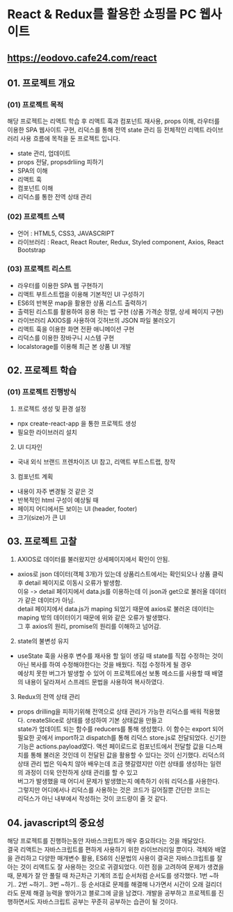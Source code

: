 # React & Redux를 활용한 쇼핑몰 PC 웹사이트

## https://eodovo.cafe24.com/react

## 01. 프로젝트 개요

### (01) 프로젝트 목적

해당 프로젝트는 리액트 학습 후 리액트 훅과 컴포넌트 재사용, props 이해, 라우터를 이용한 SPA 웹사이트 구현, 리덕스를 통해
전역 state 관리 등 전체적인 리액트 라이브러리 사용 흐름에 목적을 둔 프로젝트 입니다.

- state 관리, 업데이트
- props 전달, propsdrliing 피하기
- SPA의 이해
- 리액트 훅
- 컴포넌트 이해
- 리덕스를 통한 전역 상태 관리

### (02) 프로젝트 스택

- 언어 : HTML5, CSS3, JAVASCRIPT
- 라이브러리 : React, React Router, Redux, Styled component, Axios, React Bootstrap

### (03) 프로젝트 리스트

- 라우터를 이용한 SPA 웹 구현하기
- 리액트 부트스트랩을 이용해 기본적인 UI 구성하기
- ES6의 반복문 map을 활용한 상품 리스트 출력하기
- 출력된 리스트를 활용하여 응용 하는 법 구현 (상품 가격순 정렬, 상세 페이지 구현)
- 라이브러리 AXIOS를 사용하여 깃허브의 JSON 파일 불러오기
- 리액트 훅을 이용한 화면 전환 애니메이션 구현
- 리덕스를 이용한 장바구니 시스템 구현
- localstorage를 이용해 최근 본 상품 UI 개발

## 02. 프로젝트 학습

### (01) 프로젝트 진행방식

1. 프로젝트 생성 및 환경 설정

- npx create-react-app 을 통한 프로젝트 생성
- 필요한 라이브러리 설치

2. UI 디자인

- 국내 외식 브랜드 프렌차이즈 UI 참고, 리액트 부트스트랩, 창작

3. 컴포넌트 계획

- 내용이 자주 변경될 것 같은 것
- 반복적인 html 구성이 예상될 때
- 페이지 어디에서든 보이는 UI (header, footer)
- 크기(size)가 큰 UI

## 03. 프로젝트 고찰

1. AXIOS로 데이터를 불러왔지만 상세페이지에서 확인이 안됨.

- axios로 json 데이터(객체 3개)가 있는데 상품리스트에서는 확인되오나 상품 클릭 후 detail 페이지로 이동시 오류가 발생함.<br>
  이유 -> detail 페이지에서 data.js를 이용하는데 이 json과 get으로 불러올 데이터가 같은 데이터가 아님.<br>
  detail 페이지에서 data.js가 maping 되었기 때문에 axios로 불러온 데이터는 maping 밖의 데이터이기 때문에 위와 같은 오류가 발생했다.<br>
  그 후 axios의 원리, promise의 원리를 이해하고 넘어감.

2. state의 불변성 유지

- useState 훅을 사용후 변수를 재사용 할 일이 생길 때 state를 직접 수정하는 것이 아닌 복사를 하여 수정해야한다는 것을 배웠다. 직접 수정하게 될 경우<br>
  예상치 못한 버그가 발생할 수 있어 이 프로젝트에선 보통 메소드를 사용할 때 배열의 내용이 달라져서 스프레드 문법을 사용하여 복사하였다.

3. Redux의 전역 상태 관리

- props drilling을 피하기위해 전역으로 상태 관리가 가능한 리덕스를 배워 적용했다. createSlice로 상태를 생성하여 기본 상태값을 만들고<br>
  state가 업데이트 되는 함수를 reducers를 통해 생성했다. 이 함수는 export 되어 필요한 곳에서 import하고 dispatch를 통해 리덕스 store.js로 전달되었다.
  신기한 기능은 actions.payload였다. 액션 페이로드로 컴포넌트에서 전달할 값을 디스패치를 통해 불러온 것인데 이 전달된 값을 활용할 수 있다는 것이 신기했다.
  리덕스의 상태 관리 법은 익숙치 않아 배우는데 조금 햇갈렸지만 이런 상태를 생성하는 일련의 과정이 더욱 안전하게 상태 관리를 할 수 있고<br>
  버그가 발생했을 때 어디서 문제가 발생했는지 예측하기 쉬워 리덕스를 사용한다. 그렇지만 어디에서나 리덕스를 사용하는 것은 코드가 길어질뿐 간단한 코드는<br>
  리덕스가 아닌 내부에서 작성하는 것이 코드량이 줄 것 같다.

## 04. javascript의 중요성

해당 프로젝트를 진행하는동안 자바스크립트가 매우 중요하다는 것을 깨달았다.<br>
결국 리액트는 자바스크립트를 편하게 사용하기 위한 라이브러리일 뿐이다. 객체와 배열을 관리하고 다양한 매개변수 활용, ES6의 신문법의 사용이
결국은 자바스크립트를 잘 아는 것이 리액트도 잘 사용하는 것으로 귀결되었다. 이런 점을 고려하여 문제가 생겼을 때, 문제가 잘 안 풀릴 때 차근차근 기계의 조립 순서처럼
순서도를 생각했다. 1번 ~하기.. 2번 ~하기.. 3번 ~하기.. 등 순서대로 문제를 해결해 나가면서 시간이 오래 걸리더라도 문제 해결 능력을 쌓아가고 블로그에 글을 남겼다.
개발을 공부하고 프로젝트를 진행하면서도 자바스크립트 공부는 꾸준히 공부하는 습관이 될 것이다.
